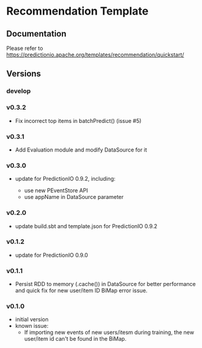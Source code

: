 # Recommendation Template

## Documentation

Please refer to https://predictionio.apache.org/templates/recommendation/quickstart/

## Versions

### develop

### v0.3.2

- Fix incorrect top items in batchPredict() (issue #5)

### v0.3.1

- Add Evaluation module and modify DataSource for it

### v0.3.0

- update for PredictionIO 0.9.2, including:

  - use new PEventStore API
  - use appName in DataSource parameter

### v0.2.0

- update build.sbt and template.json for PredictionIO 0.9.2

### v0.1.2

- update for PredictionIO 0.9.0

### v0.1.1

- Persist RDD to memory (.cache()) in DataSource for better performance and quick fix for new user/item ID BiMap error issue.

### v0.1.0

- initial version
- known issue:
  * If importing new events of new users/itesm during training, the new user/item id can't be found in the BiMap.
